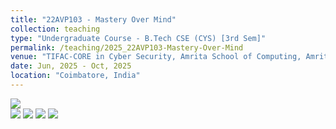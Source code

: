 ```yaml
---
title: "22AVP103 - Mastery Over Mind"
collection: teaching
type: "Undergraduate Course - B.Tech CSE (CYS) [3rd Sem]"
permalink: /teaching/2025_22AVP103-Mastery-Over-Mind
venue: "TIFAC-CORE in Cyber Security, Amrita School of Computing, Amrita Vishwa Vidyapeetham"
date: Jun, 2025 - Oct, 2025
location: "Coimbatore, India"
---
```


![](https://img.shields.io/badge/Students-134-blue) <br/>
![](https://img.shields.io/badge/Course_Outcome_Attainment-TBD-blue) 
![](https://img.shields.io/badge/Average_Marks-TBD-blue) 
![](https://img.shields.io/badge/TLP_Feedback-TBD-blue) 
![](https://img.shields.io/badge/Course_Feedback-TBD-blue) 
